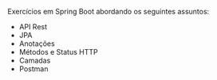 Exercícios em Spring Boot abordando os seguintes assuntos:

- API Rest
- JPA
- Anotações
- Métodos e Status HTTP
- Camadas 
- Postman
